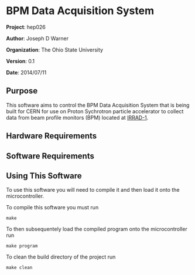 # BPM Data Acquisition System

**Project**: hep026

**Author**: Joseph D Warner

**Organization**: The Ohio State University

**Version**: 0.1

**Date**: 2014/07/11

## Purpose

This software aims to control the BPM Data Acquisition System that is being
built for CERN for use on Proton Sychrotron particle accelerator to collect
data from beam profile monitors (BPM) located at
[IRRAD-1](https://irradiation.web.cern.ch/irradiation/irrad1.htm).

## Hardware Requirements

## Software Requirements

## Using This Software

To use this software you will need to compile it and then load it onto the
microcontroller.

To compile this software you must run

    make

To then subsequentely load the compiled program onto the microcontroller run

    make program

To clean the build directory of the project run

    make clean
